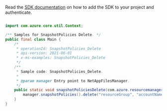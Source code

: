 Read the [SDK documentation](https://github.com/Azure/azure-sdk-for-java/blob/azure-resourcemanager-netapp_1.0.0-beta.5/sdk/netapp/azure-resourcemanager-netapp/README.md) on how to add the SDK to your project and authenticate.

```java

import com.azure.core.util.Context;

/** Samples for SnapshotPolicies Delete. */
public final class Main {
    /*
     * operationId: SnapshotPolicies_Delete
     * api-version: 2021-06-01
     * x-ms-examples: SnapshotPolicies_Delete
     */
    /**
     * Sample code: SnapshotPolicies_Delete.
     *
     * @param manager Entry point to NetAppFilesManager.
     */
    public static void snapshotPoliciesDelete(com.azure.resourcemanager.netapp.NetAppFilesManager manager) {
        manager.snapshotPolicies().delete("resourceGroup", "accountName", "snapshotPolicyName", Context.NONE);
    }
}
```
